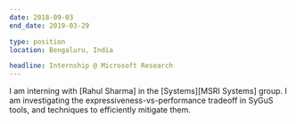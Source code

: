 ```yaml
---
date: 2018-09-03
end_date: 2019-03-29

type: position
location: Bengaluru, India

headline: Internship @ Microsoft Research
---
```


I am interning with [Rahul Sharma] in the [Systems][MSRI Systems] group.
I am investigating the expressiveness-vs-performance tradeoff in SyGuS tools,
and techniques to efficiently mitigate them.